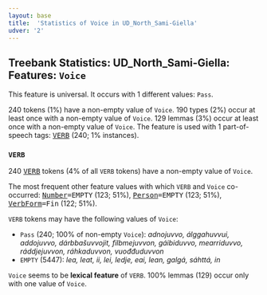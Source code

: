 ```yaml
---
layout: base
title:  'Statistics of Voice in UD_North_Sami-Giella'
udver: '2'
---
```


## Treebank Statistics: UD_North_Sami-Giella: Features: `Voice`

This feature is universal.
It occurs with 1 different values: `Pass`.

240 tokens (1%) have a non-empty value of `Voice`.
190 types (2%) occur at least once with a non-empty value of `Voice`.
129 lemmas (3%) occur at least once with a non-empty value of `Voice`.
The feature is used with 1 part-of-speech tags: <tt><a href="sme_giella-pos-VERB.html">VERB</a></tt> (240; 1% instances).

### `VERB`

240 <tt><a href="sme_giella-pos-VERB.html">VERB</a></tt> tokens (4% of all `VERB` tokens) have a non-empty value of `Voice`.

The most frequent other feature values with which `VERB` and `Voice` co-occurred: <tt><a href="sme_giella-feat-Number.html">Number</a></tt><tt>=EMPTY</tt> (123; 51%), <tt><a href="sme_giella-feat-Person.html">Person</a></tt><tt>=EMPTY</tt> (123; 51%), <tt><a href="sme_giella-feat-VerbForm.html">VerbForm</a></tt><tt>=Fin</tt> (122; 51%).

`VERB` tokens may have the following values of `Voice`:

* `Pass` (240; 100% of non-empty `Voice`): <em>adnojuvvo, álggahuvvui, addojuvvo, dárbbašuvvojit, filbmejuvvon, gáibiduvvo, mearriduvvo, ráddjejuvvon, ráhkaduvvon, vuođđuduvvon</em>
* `EMPTY` (5447): <em>lea, leat, ii, lei, ledje, eai, lean, galgá, sáhttá, in</em>

`Voice` seems to be **lexical feature** of `VERB`. 100% lemmas (129) occur only with one value of `Voice`.

